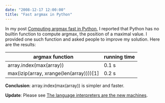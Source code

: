 ```yaml
---
date: "2008-12-17 12:00:00"
title: "Fast argmax in Python"
---
```




In my post [Computing argmax fast in Python](/lemire/blog/2004/11/25/computing-argmax-fast-in-python/), I reported that Python has no builtin function to compute argmax, the position of a maximal value. I provided one such function and asked people to improve my solution. Here are the results:

argmax function          |running time             |
-------------------------|-------------------------|
array.index(max(array))  |0.1 s                    |
max(izip(array, xrange(len(array))))[1] |0.2 s                    |


__Conclusion__: array.index(max(array)) is simpler and faster.

__Update__: Please see [The language interpreters are the new machines](/lemire/blog/2011/06/14/the-language-interpreters-are-the-new-machines/).

